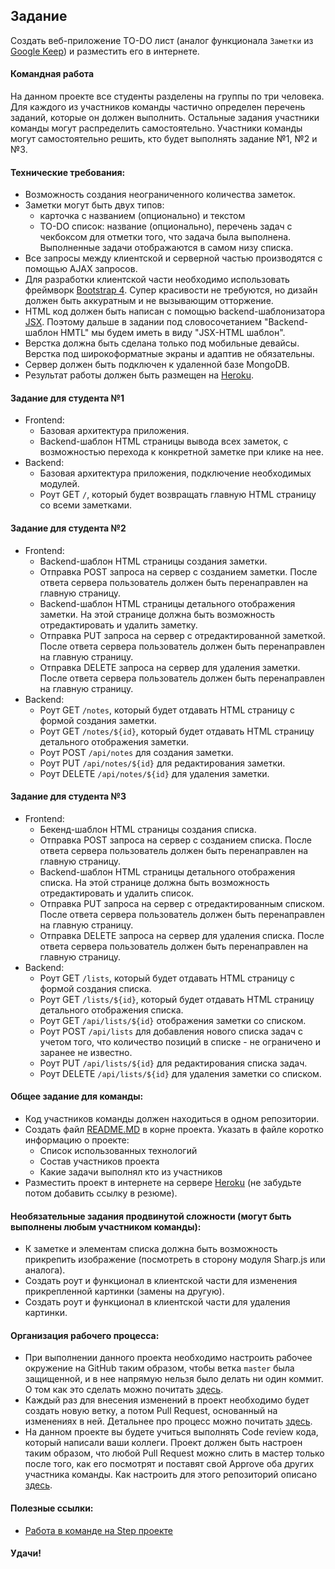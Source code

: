 ## Задание

Создать веб-приложение TO-DO лист (аналог функционала `Заметки` из [Google Keep](https://keep.google.com/)) и разместить его в интернете.

#### Командная работа
На данном проекте все студенты разделены на группы по три человека. Для каждого из участников команды частично определен перечень заданий, которые он должен выполнить. Остальные задания участники команды могут распределить самостоятельно. Участники команды могут самостоятельно решить, кто будет выполнять задание №1, №2 и №3.

#### Технические требования:
 - Возможность создания неограниченного количества заметок.
 - Заметки могут быть двух типов: 
   - карточка с названием (опционально) и текстом 
   - TO-DO список: название (опционально), перечень задач с чекбоксом для отметки того, что задача была выполнена. Выполненные задачи отображаются в самом низу списка.
 - Все запросы между клиентской и серверной частью производятся с помощью AJAX запросов.
 - Для разработки клиентской части необходимо использовать фреймворк [Bootstrap 4](https://getbootstrap.com/). Супер красивости не требуются, но дизайн должен быть аккуратным и не вызывающим отторжение.
 - HTML код должен быть написан с помощью backend-шаблонизатора [JSX](https://learn-reactjs.ru/basics/introduction-to-jsx). Поэтому дальше в задании под словосочетанием "Backend-шаблон HMTL" мы будем иметь в виду "JSX-HTML шаблон".
 - Верстка должна быть сделана только под мобильные девайсы. Верстка под широкоформатные экраны и адаптив не обязательны.
 - Сервер должен быть подключен к удаленной базе MongoDB.
 - Результат работы должен быть размещен на [Heroku](https://www.heroku.com/).
 
#### Задание для студента №1
 - Frontend:
   - Базовая архитектура приложения.
   - Backend-шаблон HTML страницы вывода всех заметок, с возможностью перехода к конкретной заметке при клике на нее. 
 - Backend:
   - Базовая архитектура приложения, подключение необходимых модулей.
   - Роут GET `/`, который будет возвращать главную HTML страницу со всеми заметками.

#### Задание для студента №2
 - Frontend:
   - Backend-шаблон HTML страницы создания заметки.
   - Отправка POST запроса на сервер с созданием заметки. После ответа сервера пользователь должен быть перенаправлен на главную страницу.
   - Backend-шаблон HTML страницы детального отображения заметки. На этой странице должна быть возможность отредактировать и удалить заметку.
   - Отправка PUT запроса на сервер с отредактированной заметкой. После ответа сервера пользователь должен быть перенаправлен на главную страницу.
   - Отправка DELETE запроса на сервер для удаления заметки. После ответа сервера пользователь должен быть перенаправлен на главную страницу.
 - Backend:
   - Роут GET `/notes`, который будет отдавать HTML страницу с формой создания заметки.
   - Роут GET `/notes/${id}`, который будет отдавать HTML страницу детального отображения заметки.
   - Роут POST `/api/notes` для создания заметки.
   - Роут PUT `/api/notes/${id}` для редактирования заметки.
   - Роут DELETE `/api/notes/${id}` для удаления заметки.
 
#### Задание для студента №3
 - Frontend:
   - Бекенд-шаблон HTML страницы создания списка.
   - Отправка POST запроса на сервер с созданием списка. После ответа сервера пользователь должен быть перенаправлен на главную страницу.
   - Backend-шаблон HTML страницы детального отображения списка. На этой странице должна быть возможность отредактировать и удалить список.
   - Отправка PUT запроса на сервер с отредактированным списком. После ответа сервера пользователь должен быть перенаправлен на главную страницу.
   - Отправка DELETE запроса на сервер для удаления списка. После ответа сервера пользователь должен быть перенаправлен на главную страницу.
 - Backend:
   - Роут GET `/lists`, который будет отдавать HTML страницу с формой создания списка.
   - Роут GET `/lists/${id}`, который будет отдавать HTML страницу детального отображения списка.
   - Роут GET `/api/lists/${id}` отображения заметки со списком.
   - Роут POST `/api/lists` для добавления нового списка задач с учетом того, что количество позиций в списке - не ограничено и заранее не известно.
   - Роут PUT `/api/lists/${id}` для редактирования списка задач.
   - Роут DELETE `/api/lists/${id}` для удаления заметки со списком.

#### Общее задание для команды:
 - Код участников команды должен находиться в одном репозитории.
 - Создать файл [README.MD](https://dan-it.gitlab.io/fe-book/teamwork/readme.html) в корне проекта. Указать в файле коротко информацию о проекте:
   - Список использованных технологий
   - Состав участников проекта
   - Какие задачи выполнял кто из участников
 - Разместить проект в интернете на сервере [Heroku](https://www.heroku.com/) (не забудьте потом добавить ссылку в резюме).
   
#### Необязательные задания продвинутой сложности (могут быть выполнены любым участником команды):
 - К заметке и элементам списка должна быть возможность прикрепить изображение (посмотреть в сторону модуля Sharp.js или аналога).
 - Создать роут и функционал в клиентской части для изменения прикрепленной картинки (замены на другую).
 - Создать роут и функционал в клиентской части для удаления картинки.
 
#### Организация рабочего процесса:
 - При выполнении данного проекта необходимо настроить рабочее окружение на GitHub таким образом, чтобы ветка `master` была защищенной, и в нее напрямую нельзя было делать ни один коммит. О том как это сделать можно почитать [здесь](https://dan-it.gitlab.io/fs-book/new-structure/final-project/setup.html).
 - Каждый раз для внесения изменений в проект необходимо будет создать новую ветку, а потом Pull Request, основанный на изменениях в ней. Детальнее про процесс можно почитать [здесь](https://dan-it.gitlab.io/fs-book/new-structure/final-project/pull_request.html).
 - На данном проекте вы будете учиться выполнять Code review кода, который написали ваши коллеги. Проект должен быть настроен таким образом, что любой Pull Request можно слить в мастер только после того, как его посмотрят и поставят свой Approve оба других участника команды. Как настроить для этого репозиторий описано [здесь](https://dan-it.gitlab.io/fs-book/new-structure/final-project/setup.html). 

#### Полезные ссылки:
 - [Работа в команде на Step проекте](https://dan-it.gitlab.io/fe-book/teamwork/step.html)

#### Удачи!